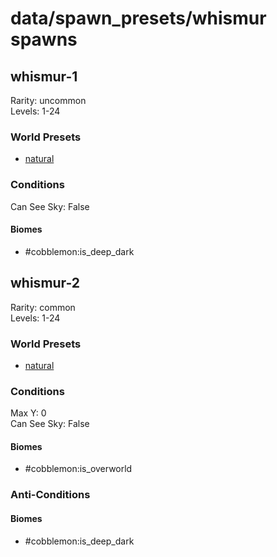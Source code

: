 # data/spawn_presets/whismur spawns  
  
## whismur-1  
Rarity: uncommon  
Levels: 1-24  
  
### World Presets  
* [natural](data/spawn_data/natural.md)  
  
### Conditions  
Can See Sky: False  
  
#### Biomes  
  * #cobblemon:is_deep_dark
  
  
## whismur-2  
Rarity: common  
Levels: 1-24  
  
### World Presets  
* [natural](data/spawn_data/natural.md)  
  
### Conditions  
Max Y: 0  
Can See Sky: False  
  
#### Biomes  
  * #cobblemon:is_overworld
  
  
### Anti-Conditions  
  
#### Biomes  
  * #cobblemon:is_deep_dark
  
